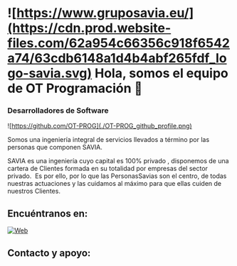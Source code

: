 
# ![https://www.gruposavia.eu/](https://cdn.prod.website-files.com/62a954c66356c918f6542a74/63cdb6148a1d4b4abf265fdf_logo-savia.svg) Hola, somos el equipo de OT Programación 👋
### Desarrolladores de Software
![https://github.com/OT-PROG](./OT-PROG_github_profile.png)

Somos una ingeniería integral de servicios llevados a término por las personas que componen SAVIA.

SAVIA es una ingeniería cuyo capital es 100% privado , disponemos de una cartera de Clientes formada en su totalidad por empresas del sector privado.
‍
Es por ello, por lo que las PersonasSavias son el centro, de todas nuestras actuaciones y las cuidamos al máximo para que ellas cuiden de nuestros Clientes.

## Encuéntranos en:

[![Web](https://cdn.prod.website-files.com/62a954c66356c918f6542a74/65bb9b78a97183692bf57d93_Savia_Home.jpg)](https://www.gruposavia.eu/)

## Contacto y apoyo:


